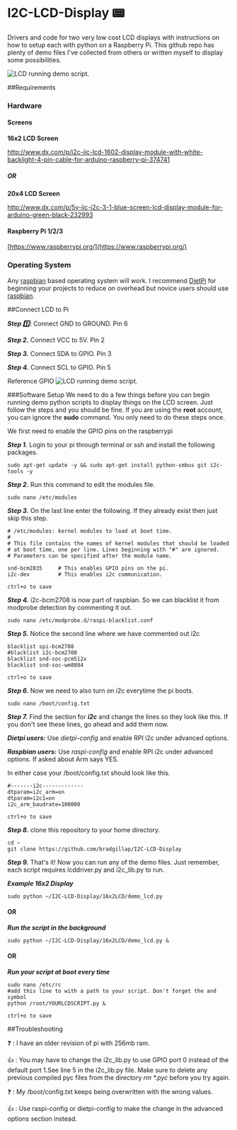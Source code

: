 # I2C-LCD-Display :pager:

Drivers and code for two very low cost LCD displays with instructions on how to setup each with python on a Raspberry Pi. This github repo has plenty of demo files I've collected from others or written myself to display some possibilities. 


![LCD running demo script.](https://github.com/bradgillap/I2C-LCD-Display/blob/master/example.jpg)

##Requirements
### Hardware
#### Screens

**16x2 LCD Screen**

http://www.dx.com/p/i2c-iic-lcd-1602-display-module-with-white-backlight-4-pin-cable-for-arduino-raspberry-pi-374741
##### OR
**20x4 LCD Screen**

http://www.dx.com/p/5v-iic-i2c-3-1-blue-screen-lcd-display-module-for-arduino-green-black-232993
#### Raspberry Pi 1/2/3
[https://www.raspberrypi.org/](https://www.raspberrypi.org/)
### Operating System
Any [raspbian](https://www.raspbian.org/) based operating system will work. I recommend [DietPi](http://dietpi.com/) for beginning your projects to reduce on overhead but novice users should use [raspbian](https://www.raspbian.org/).

##Connect LCD to Pi

***Step :one::***  Connect GND to GROUND. Pin 6

***Step 2.*** Connect VCC to 5V. Pin 2

***Step 3.*** Connect SDA to GPIO. Pin 3

***Step 4.*** Connect SCL to GPIO. Pin 5

Reference GPIO
![LCD running demo script.](https://github.com/bradgillap/I2C-LCD-Display/blob/master/gpioref2.png)


###Software Setup
We need to do a few things before you can begin running demo python scripts to display things on the LCD screen. Just follow the steps and you should be fine. If you are using the **root** account, you can ignore the **sudo** command. You only need to do these steps once.

We first need to enable the GPIO pins on the raspberrypi

***Step 1.*** Login to your pi through terminal or ssh and install the following packages.
```
sudo apt-get update -y && sudo apt-get install python-smbus git i2c-tools -y
```
***Step 2.*** Run this command to edit the modules file.
```
sudo nano /etc/modules
```
***Step 3.*** On the last line enter the following. If they already exist then just skip this step.
```
# /etc/modules: kernel modules to load at boot time.
#
# This file contains the names of kernel modules that should be loaded
# at boot time, one per line. Lines beginning with "#" are ignored.
# Parameters can be specified after the module name.

snd-bcm2835     # This enables GPIO pins on the pi.
i2c-dev         # This enables i2c communication.
```
```
ctrl+o to save
```
***Step 4.*** i2c-bcm2708 is now part of raspbian. So we can blacklist it from modprobe detection by commenting it out.
```
sudo nano /etc/modprobe.d/raspi-blacklist.conf
```
***Step 5.*** Notice the second line where we have commented out i2c
```
blacklist spi-bcm2708
#blacklist i2c-bcm2708
blacklist snd-soc-pcm512x
blacklist snd-soc-wm8804
```
```
ctrl+o to save
```
***Step 6.*** Now we need to also turn on i2c everytime the pi boots.
```
sudo nano /boot/config.txt
```
***Step 7.*** Find the section for ***i2c*** and change the lines so they look like this. If you don't see these lines, go ahead and add them now.

***Dietpi users:*** Use *dietpi-config* and enable RPI i2c under advanced options.

***Raspbian users:*** Use *raspi-config* and enable RPI i2c under advanced options. If asked about Arm says YES.

In either case your /boot/config.txt should look like this.
```
#-------i2c-------------
dtparam=i2c_arm=on
dtparam=i2c1=on
i2c_arm_baudrate=100000
```
```
ctrl+o to save
```
***Step 8.*** clone this repository to your home directory.
```
cd ~
git clone https://github.com/bradgillap/I2C-LCD-Display
```

***Step 9.*** That's it! Now you can run any of the demo files. Just remember, each script requires lcddriver.py and i2c_lib.py to run. 

***Example 16x2 Display***
```
sudo python ~/I2C-LCD-Display/16x2LCD/demo_lcd.py
```
#### OR

***Run the script in the background***
```
sudo python ~/I2C-LCD-Display/16x2LCD/demo_lcd.py &
```

#### OR

***Run your script at boot every time***
```
sudo nano /etc/rc
#add this line to with a path to your script. Don't forget the and symbol
python /root/YOURLCDSCRIPT.py &
```
```
ctrl+o to save
```

##Troubleshooting

:question: : I have an older revision of pi with 256mb ram.

:thumbsup: : You may have to change the i2c_lib.py to use GPIO port 0 instead of the default port 1.See line 5 in the i2c_lib.py file. Make sure to delete any previous compiled pyc files from the directory _rm *.pyc_ before you try again.


:question: : My /boot/config.txt keeps being overwritten with the wrong values.

:thumbsup: : Use raspi-config or dietpi-config to make the change in the advanced options section instead.

